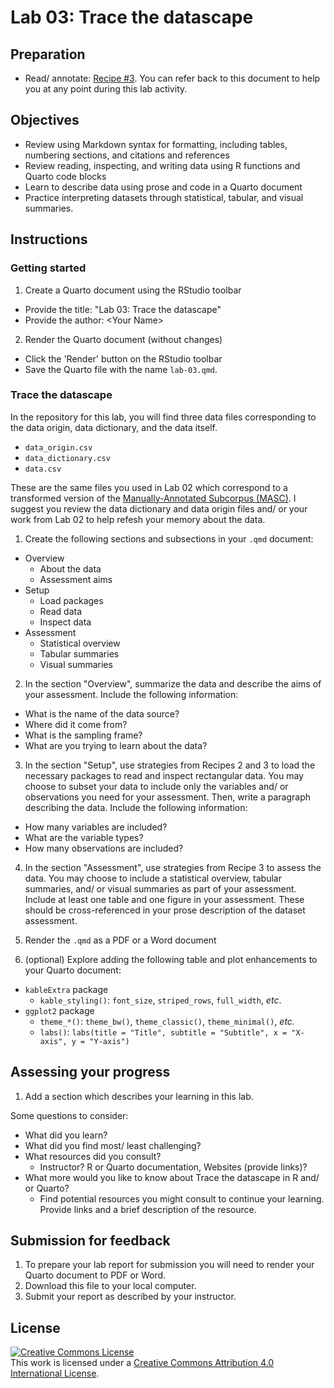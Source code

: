 # Lab 03: Trace the datascape

## Preparation

- Read/ annotate: [Recipe \#3](https://qtalr.com/resources/recipes/recipe-03/). You can refer back to this document to help you at any point during this lab activity.

## Objectives

- Review using Markdown syntax for formatting, including tables, numbering sections, and citations and references
- Review reading, inspecting, and writing data using R functions and Quarto code blocks
- Learn to describe data using prose and code in a Quarto document
- Practice interpreting datasets through statistical, tabular, and visual summaries.

## Instructions

### Getting started

1. Create a Quarto document using the RStudio toolbar
  - Provide the title: "Lab 03: Trace the datascape"
  - Provide the author: \<Your Name\>
2. Render the Quarto document (without changes)
  - Click the 'Render' button on the RStudio toolbar
  - Save the Quarto file with the name `lab-03.qmd`.

### Trace the datascape

In the repository for this lab, you will find three data files corresponding to the data origin, data dictionary, and the data itself.

  - `data_origin.csv`
  - `data_dictionary.csv`
  - `data.csv`

These are the same files you used in Lab 02 which correspond to a transformed version of the [Manually-Annotated Subcorpus (MASC)](https://anc.org/data/masc/about/). I suggest you review the data dictionary and data origin files and/ or your work from Lab 02 to help refesh your memory about the data.

1. Create the following sections and subsections in your `.qmd` document:

  - Overview
    - About the data
    - Assessment aims
  - Setup
    - Load packages
    - Read data
    - Inspect data
  - Assessment
    - Statistical overview
    - Tabular summaries
    - Visual summaries

2. In the section "Overview", summarize the data and describe the aims of your assessment. Include the following information:

  - What is the name of the data source?
  - Where did it come from?
  - What is the sampling frame?
  - What are you trying to learn about the data?

3. In the section "Setup", use strategies from Recipes 2 and 3 to load the necessary packages to read and inspect rectangular data. You may choose to subset your data to include only the variables and/ or observations you need for your assessment. Then, write a paragraph describing the data. Include the following information:

  - How many variables are included?
  - What are the variable types?
  - How many observations are included?

4. In the section "Assessment", use strategies from Recipe 3 to assess the data. You may choose to include a statistical overview, tabular summaries, and/ or visual summaries as part of your assessment. Include at least one table and one figure in your assessment. These should be cross-referenced in your prose description of the dataset assessment.

5. Render the `.qmd` as a PDF or a Word document

6. (optional) Explore adding the following table and plot enhancements to your Quarto document:

  - `kableExtra` package
    - `kable_styling()`: `font_size`, `striped_rows`, `full_width`, *etc*.
  - `ggplot2` package
    - `theme_*()`: `theme_bw()`, `theme_classic()`, `theme_minimal()`, *etc.*
    - `labs()`: `labs(title = "Title", subtitle = "Subtitle", x = "X-axis", y = "Y-axis")`

## Assessing your progress

1. Add a section which describes your learning in this lab.

Some questions to consider:

  - What did you learn?
  - What did you find most/ least challenging?
  - What resources did you consult?
    - Instructor? R or Quarto documentation, Websites (provide links)?
  - What more would you like to know about Trace the datascape in R and/ or Quarto?
    - Find potential resources you might consult to continue your learning. Provide links and a brief description of the resource.

## Submission for feedback

1. To prepare your lab report for submission you will need to render your Quarto document to PDF or Word.
2. Download this file to your local computer.
3. Submit your report as described by your instructor.

## License

<a rel="license" href="http://creativecommons.org/licenses/by/4.0/"><img alt="Creative Commons License" style="border-width:0" src="https://i.creativecommons.org/l/by/4.0/88x31.png" /></a><br />This work is licensed under a <a rel="license" href="http://creativecommons.org/licenses/by/4.0/">Creative Commons Attribution 4.0 International License</a>.
